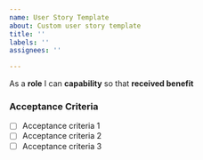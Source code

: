 ```yaml
---
name: User Story Template
about: Custom user story template
title: ''
labels: ''
assignees: ''

---
```


As a **role** I can **capability** so that **received benefit**

### Acceptance Criteria

- [ ] Acceptance criteria 1
- [ ]  Acceptance criteria 2
- [ ]  Acceptance criteria 3
